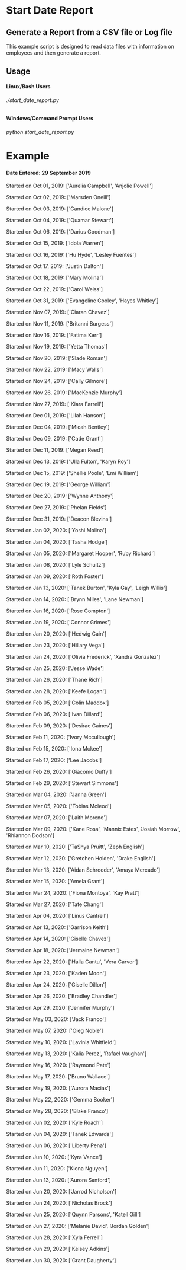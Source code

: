 # Start Date Report
## Generate a Report from a CSV file or Log file
 This example script is designed to read data files with information on employees and then generate a report.

## Usage
#### Linux/Bash Users ####
###### ./start_date_report.py
#### Windows/Command Prompt Users ####
###### python start_date_report.py


# Example
#### Date Entered: 29 September 2019
Started on Oct 01, 2019: ['Aurelia Campbell', 'Anjolie Powell']  

Started on Oct 02, 2019: ['Marsden Oneill']  

Started on Oct 03, 2019: ['Candice Malone']  

Started on Oct 04, 2019: ['Quamar Stewart']  

Started on Oct 06, 2019: ['Darius Goodman']  

Started on Oct 15, 2019: ['Idola Warren']  

Started on Oct 16, 2019: ['Hu Hyde', 'Lesley Fuentes']  

Started on Oct 17, 2019: ['Justin Dalton']  

Started on Oct 18, 2019: ['Mary Molina']  

Started on Oct 22, 2019: ['Carol Weiss']  

Started on Oct 31, 2019: ['Evangeline Cooley', 'Hayes Whitley']  

Started on Nov 07, 2019: ['Ciaran Chavez']  

Started on Nov 11, 2019: ['Britanni Burgess']  

Started on Nov 16, 2019: ['Fatima Kerr']  

Started on Nov 19, 2019: ['Yetta Thomas']  

Started on Nov 20, 2019: ['Slade Roman']  

Started on Nov 22, 2019: ['Macy Walls']  

Started on Nov 24, 2019: ['Cally Gilmore']  

Started on Nov 26, 2019: ['MacKenzie Murphy']  

Started on Nov 27, 2019: ['Kiara Farrell']  

Started on Dec 01, 2019: ['Lilah Hanson']  

Started on Dec 04, 2019: ['Micah Bentley']  

Started on Dec 09, 2019: ['Cade Grant']  

Started on Dec 11, 2019: ['Megan Reed']  

Started on Dec 13, 2019: ['Ulla Fulton', 'Karyn Roy']  

Started on Dec 15, 2019: ['Shellie Poole', 'Emi William']  

Started on Dec 19, 2019: ['George William']  

Started on Dec 20, 2019: ['Wynne Anthony']  

Started on Dec 27, 2019: ['Phelan Fields']  

Started on Dec 31, 2019: ['Deacon Blevins']  

Started on Jan 02, 2020: ['Yoshi Molina']  

Started on Jan 04, 2020: ['Tasha Hodge']  

Started on Jan 05, 2020: ['Margaret Hooper', 'Ruby Richard']  

Started on Jan 08, 2020: ['Lyle Schultz']  

Started on Jan 09, 2020: ['Roth Foster']  

Started on Jan 13, 2020: ['Tanek Burton', 'Kyla Gay', 'Leigh Willis']  

Started on Jan 14, 2020: ['Brynn Miles', 'Lane Newman']  

Started on Jan 16, 2020: ['Rose Compton']  

Started on Jan 19, 2020: ['Connor Grimes']  

Started on Jan 20, 2020: ['Hedwig Cain']  

Started on Jan 23, 2020: ['Hillary Vega']  

Started on Jan 24, 2020: ['Olivia Frederick', 'Xandra Gonzalez']  

Started on Jan 25, 2020: ['Jesse Wade']  

Started on Jan 26, 2020: ['Thane Rich']  

Started on Jan 28, 2020: ['Keefe Logan']  

Started on Feb 05, 2020: ['Colin Maddox']  

Started on Feb 06, 2020: ['Ivan Dillard']  

Started on Feb 09, 2020: ['Desirae Gaines']  

Started on Feb 11, 2020: ['Ivory Mccullough']  

Started on Feb 15, 2020: ['Iona Mckee']  

Started on Feb 17, 2020: ['Lee Jacobs']  

Started on Feb 26, 2020: ['Giacomo Duffy']  

Started on Feb 29, 2020: ['Stewart Simmons']  

Started on Mar 04, 2020: ['Janna Green']  

Started on Mar 05, 2020: ['Tobias Mcleod']  

Started on Mar 07, 2020: ['Laith Moreno']  

Started on Mar 09, 2020: ['Kane Rosa', 'Mannix Estes', 'Josiah Morrow', 'Rhiannon Dodson']  

Started on Mar 10, 2020: ['TaShya Pruitt', 'Zeph English']  

Started on Mar 12, 2020: ['Gretchen Holden', 'Drake English']  

Started on Mar 13, 2020: ['Aidan Schroeder', 'Amaya Mercado']  

Started on Mar 15, 2020: ['Amela Grant']  

Started on Mar 24, 2020: ['Fiona Montoya', 'Kay Pratt']  

Started on Mar 27, 2020: ['Tate Chang']  

Started on Apr 04, 2020: ['Linus Cantrell']  

Started on Apr 13, 2020: ['Garrison Keith']  

Started on Apr 14, 2020: ['Giselle Chavez']  

Started on Apr 18, 2020: ['Jermaine Newman']  

Started on Apr 22, 2020: ['Halla Cantu', 'Vera Carver']  

Started on Apr 23, 2020: ['Kaden Moon']  

Started on Apr 24, 2020: ['Giselle Dillon']  

Started on Apr 26, 2020: ['Bradley Chandler']  

Started on Apr 29, 2020: ['Jennifer Murphy']  

Started on May 03, 2020: ['Jack Franco']  

Started on May 07, 2020: ['Oleg Noble']  

Started on May 10, 2020: ['Lavinia Whitfield']  

Started on May 13, 2020: ['Kalia Perez', 'Rafael Vaughan']  

Started on May 16, 2020: ['Raymond Pate']   

Started on May 17, 2020: ['Bruno Wallace']  

Started on May 19, 2020: ['Aurora Macias']  

Started on May 22, 2020: ['Gemma Booker']  

Started on May 28, 2020: ['Blake Franco']  

Started on Jun 02, 2020: ['Kyle Roach']  

Started on Jun 04, 2020: ['Tanek Edwards']  

Started on Jun 06, 2020: ['Liberty Pena']  

Started on Jun 10, 2020: ['Kyra Vance']  

Started on Jun 11, 2020: ['Kiona Nguyen']  

Started on Jun 13, 2020: ['Aurora Sanford']  

Started on Jun 20, 2020: ['Jarrod Nicholson']  

Started on Jun 24, 2020: ['Nicholas Brock']  

Started on Jun 25, 2020: ['Quynn Parsons', 'Katell Gill']  

Started on Jun 27, 2020: ['Melanie David', 'Jordan Golden']   

Started on Jun 28, 2020: ['Xyla Ferrell']  

Started on Jun 29, 2020: ['Kelsey Adkins']  

Started on Jun 30, 2020: ['Grant Daugherty']
